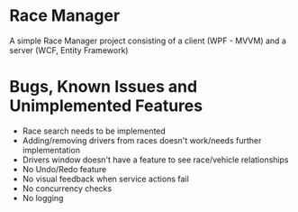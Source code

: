 # Race Manager
A simple Race Manager project consisting of a client (WPF - MVVM) and a server (WCF, Entity Framework)

# Bugs, Known Issues and Unimplemented Features
* Race search needs to be implemented
* Adding/removing drivers from races doesn't work/needs further implementation
* Drivers window doesn't have a feature to see race/vehicle relationships
* No Undo/Redo feature
* No visual feedback when service actions fail
* No concurrency checks
* No logging
